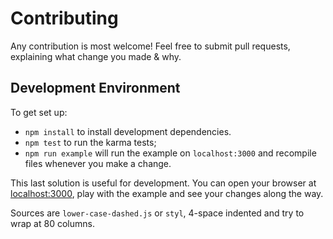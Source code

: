 # Contributing

Any contribution is most welcome! Feel free to submit pull requests,
explaining what change you made & why.

## Development Environment

To get set up:

  * `npm install` to install development dependencies.
  * `npm test` to run the karma tests;
  * `npm run example` will run the example on `localhost:3000` and recompile
    files whenever you make a change.

This last solution is useful for development. You can open your browser at
[localhost:3000](http://localhost:3000/), play with the example and see your
changes along the way.

Sources are `lower-case-dashed.js` or `styl`, 4-space indented and try to wrap
at 80 columns.
